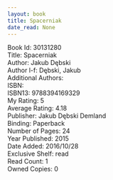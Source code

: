 ```yaml
---
layout: book
title: Spacerniak
date_read: None
---
```


Book Id: 30131280<br />
Title: Spacerniak<br />
Author: Jakub Dębski<br />
Author l-f: Dębski, Jakub<br />
Additional Authors: <br />
ISBN: <br />
ISBN13: 9788394169329<br />
My Rating: 5<br />
Average Rating: 4.18<br />
Publisher: Jakub Dębski Demland<br />
Binding: Paperback<br />
Number of Pages: 24<br />
Year Published: 2015<br />
Date Added: 2016/10/28<br />
Exclusive Shelf: read<br />
Read Count: 1<br />
Owned Copies: 0<br />

